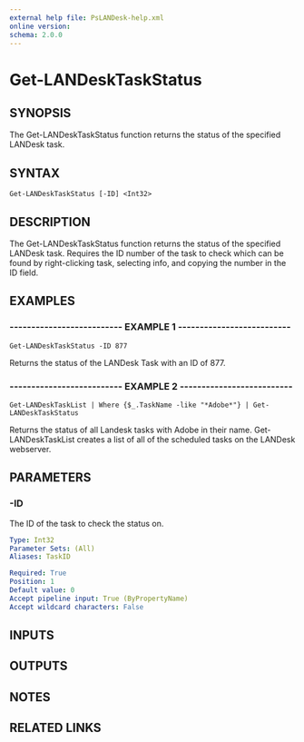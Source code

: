 ```yaml
---
external help file: PsLANDesk-help.xml
online version: 
schema: 2.0.0
---
```


# Get-LANDeskTaskStatus
## SYNOPSIS
The Get-LANDeskTaskStatus function returns the status of the specified LANDesk task.

## SYNTAX

```
Get-LANDeskTaskStatus [-ID] <Int32>
```

## DESCRIPTION
The Get-LANDeskTaskStatus function returns the status of the specified LANDesk task.
Requires the ID number of the task to check which can be found by right-clicking task, selecting info, and copying
the number in the ID field.

## EXAMPLES

### -------------------------- EXAMPLE 1 --------------------------
```
Get-LANDeskTaskStatus -ID 877
```

Returns the status of the LANDesk Task with an ID of 877.

### -------------------------- EXAMPLE 2 --------------------------
```
Get-LANDeskTaskList | Where {$_.TaskName -like "*Adobe*"} | Get-LANDeskTaskStatus
```

Returns the status of all Landesk tasks with Adobe in their name.
Get-LANDeskTaskList creates a list of all of the scheduled tasks on the LANDesk webserver.

## PARAMETERS

### -ID
The ID of the task to check the status on.

```yaml
Type: Int32
Parameter Sets: (All)
Aliases: TaskID

Required: True
Position: 1
Default value: 0
Accept pipeline input: True (ByPropertyName)
Accept wildcard characters: False
```

## INPUTS

## OUTPUTS

## NOTES

## RELATED LINKS

